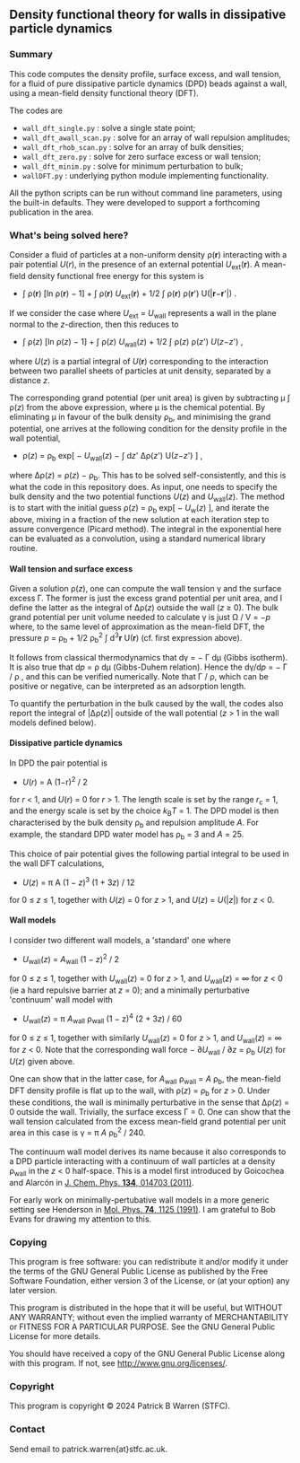 ## Density functional theory for walls in dissipative particle dynamics

### Summary

This code computes the density profile, surface excess, and wall
tension, for a fluid of pure dissipative particle dynamics (DPD)
beads against a wall, using a mean-field density functional theory (DFT).

The codes are

* `wall_dft_single.py` : solve a single state point;
* `wall_dft_awall_scan.py` : solve for an array of wall repulsion amplitudes;
* `wall_dft_rhob_scan.py` : solve for an array of bulk densities;
* `wall_dft_zero.py` : solve for zero surface excess or wall tension;
* `wall_dft_minim.py` : solve for minimum perturbation to bulk;
* `wallDFT.py` : underlying python module implementing functionality.

All the python scripts can be run without command line parameters,
using the built-in defaults. They were developed to support a
forthcoming publication in the area.

### What's being solved here?

Consider a fluid of particles at a non-uniform density ρ(**r**)
interacting with a pair potential *U*(*r*), in the presence of an
external potential *U*<sub>ext</sub>(**r**). A mean-field density
functional free energy for this system is

* ∫ ρ(**r**) [ln ρ(**r**) − 1] + ∫ ρ(**r**) *U*<sub>ext</sub>(**r**) +
  1/2 ∫ ρ(**r**) ρ(**r**') U(|**r**−**r**'|) .
  
If we consider the case where *U*<sub>ext</sub> = *U*<sub>wall</sub>
represents a wall in the plane normal to the *z*-direction, then this
reduces to

* ∫ ρ(*z*) [ln ρ(*z*) − 1] + ∫ ρ(*z*) *U*<sub>wall</sub>(*z*) + 1/2 ∫
  ρ(*z*) ρ(*z*') *U*(*z*−*z*') ,

where *U*(*z*) is a partial integral of *U*(**r**) corresponding to
the interaction between two parallel sheets of particles at unit density,
separated by a distance *z*.

The corresponding grand potential (per unit area) is given by
subtracting μ ∫ ρ(*z*) from the above expression, where μ is the
chemical potential.  By eliminating μ in favour of the bulk density
ρ<sub>b</sub>, and minimising the grand potential, one arrives at the
following condition for the density profile in the wall potential,

* ρ(*z*) = ρ<sub>b</sub> exp[ − *U*<sub>wall</sub>(*z*) − ∫ d*z*'
  Δρ(*z*') U(*z*−*z*') ] ,
  
where Δρ(*z*) = ρ(*z*) − ρ<sub>b</sub>. This has to be solved
self-consistently, and this is what the code in this repository
does. As input, one needs to specify the bulk density and the two
potential functions *U*(*z*) and *U*<sub>wall</sub>(*z*).  The method
is to start with the initial guess ρ(*z*) = ρ<sub>b</sub> exp[ −
*U*<sub>w</sub>(*z*) ], and iterate the above, mixing in a fraction of
the new solution at each iteration step to assure convergence (Picard
method).  The integral in the exponential here can be evaluated as a
convolution, using a standard numerical library routine.

#### Wall tension and surface excess

Given a solution ρ(*z*), one can compute the wall tension γ and the
surface excess Γ. The former is just the excess grand potential per
unit area, and I define the latter as the integral of Δρ(*z*) outside
the wall (*z* ≥ 0).  The bulk grand potential per unit volume needed
to calculate γ is just Ω / V = −*p* where, to the same level of
approximation as the mean-field DFT, the pressure *p* =
ρ<sub>b</sub> + 1/2 ρ<sub>b</sub><sup>2</sup> ∫ d<sup>3</sup>**r**
U(**r**) (cf. first expression above).

It follows from classical thermodynamics that dγ = − Γ dμ (Gibbs
isotherm). It is also true that d*p* = ρ dμ (Gibbs-Duhem relation).
Hence the dγ/d*p* = − Γ / ρ , and this can be verified numerically.
Note that Γ / ρ, which can be positive or negative, can be interpreted
as an adsorption length.

To quantify the perturbation in the bulk caused by the wall, the codes
also report the integral of |Δρ(*z*)| outside of the wall potential
(*z* > 1 in the wall models defined below).

####  Dissipative particle dynamics

In DPD the pair potential is

* *U*(*r*) = A (1−r)<sup>2</sup> / 2 

for *r* < 1, and *U*(*r*) = 0 for *r* > 1. The length scale is set by
the range *r*<sub>c</sub> = 1, and the energy scale is set by the
choice *k*<sub>B</sub>*T* = 1. The DPD model is then characterised by
the bulk density ρ<sub>b</sub> and repulsion amplitude *A*.  For
example, the standard DPD water model has ρ<sub>b</sub> = 3 and *A* =
25.

This choice of pair potential gives the following partial integral to
be used in the wall DFT calculations,

* *U*(*z*) = π A (1 − *z*)<sup>3</sup> (1 + 3*z*) / 12

 for 0 ≤ *z* ≤ 1, together with *U*(*z*) = 0 for *z* > 1, and
 *U*(*z*) = *U*(|*z*|) for *z* < 0.

#### Wall models

I consider two different wall models, a 'standard' one where

* *U*<sub>wall</sub>(*z*) = *A*<sub>wall</sub> (1 − *z*)<sup>2</sup> /
  2

for 0 ≤ *z* ≤ 1, together with *U*<sub>wall</sub>(*z*) = 0 for *z* >
 1, and *U*<sub>wall</sub>(*z*) = ∞ for *z* < 0 (ie a hard repulsive
 barrier at *z* = 0); and a minimally perturbative 'continuum' wall
 model with

* *U*<sub>wall</sub>(*z*) = π *A*<sub>wall</sub> ρ<sub>wall</sub> (1 −
  z)<sup>4</sup> (2 + 3*z*) / 60

for 0 ≤ *z* ≤ 1, together with similarly *U*<sub>wall</sub>(*z*) = 0
for *z* > 1, and *U*<sub>wall</sub>(*z*) = ∞ for *z* < 0.  Note that
the corresponding wall force − ∂*U*<sub>wall</sub> / ∂*z* =
ρ<sub>b</sub> *U*(*z*) for *U*(*z*) given above.

One can show that in the latter case, for *A*<sub>wall</sub>
ρ<sub>wall</sub> = *A* ρ<sub>b</sub>, the mean-field DFT density
profile is flat up to the wall, with ρ(*z*) = ρ<sub>b</sub> for 
*z* > 0.  Under these conditions, the wall is minimally perturbative
in the sense that Δρ(*z*) = 0 outside the wall.  Trivially, the
surface excess Γ = 0.  One can show that the wall tension calculated
from the excess mean-field grand potential per unit area in this case
is γ = π *A* ρ<sub>b</sub><sup>2</sup> / 240.

The continuum wall model derives its name because it also corresponds
to a DPD particle interacting with a continuum of wall particles at a
density ρ<sub>wall</sub> in the *z* < 0 half-space.  This is a model
first introduced by Goicochea and Alarcón in [J. Chem. Phys. **134**,
014703 (2011)](https://doi.org/10.1063/1.3517869).

For early work on minimally-pertubative wall models in a more generic
setting see Henderson in [Mol. Phys. **74**, 1125
(1991)](https://doi.org/10.1080/00268979100102851).  I am grateful to
Bob Evans for drawing my attention to this.

### Copying

This program is free software: you can redistribute it and/or modify
it under the terms of the GNU General Public License as published by
the Free Software Foundation, either version 3 of the License, or (at
your option) any later version.

This program is distributed in the hope that it will be useful, but
WITHOUT ANY WARRANTY; without even the implied warranty of
MERCHANTABILITY or FITNESS FOR A PARTICULAR PURPOSE.  See the GNU
General Public License for more details.

You should have received a copy of the GNU General Public License
along with this program.  If not, see
<http://www.gnu.org/licenses/>.

### Copyright

This program is copyright &copy; 2024 Patrick B Warren (STFC).  

### Contact

Send email to patrick.warren{at}stfc.ac.uk.
